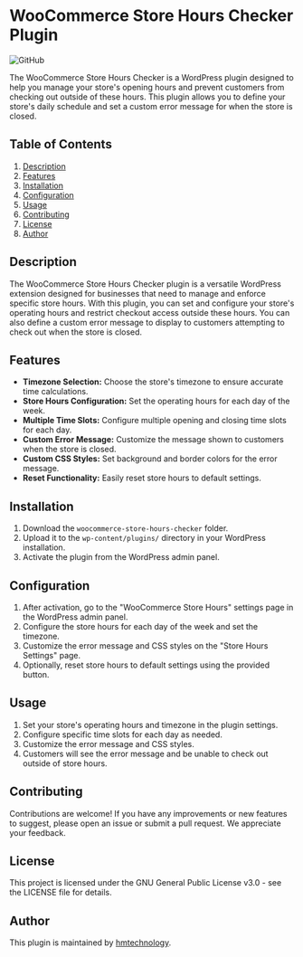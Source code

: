 # WooCommerce Store Hours Checker Plugin
![GitHub](https://img.shields.io/github/license/hmtechnology/woocommerce-store-hours-checker-plugin)

The WooCommerce Store Hours Checker is a WordPress plugin designed to help you manage your store's opening hours and prevent customers from checking out outside of these hours. This plugin allows you to define your store's daily schedule and set a custom error message for when the store is closed.

## Table of Contents
1. [Description](#description)
2. [Features](#features)
3. [Installation](#installation)
4. [Configuration](#configuration)
5. [Usage](#usage)
6. [Contributing](#contributing)
7. [License](#license)
7. [Author](#author)

## Description
The WooCommerce Store Hours Checker plugin is a versatile WordPress extension designed for businesses that need to manage and enforce specific store hours. With this plugin, you can set and configure your store's operating hours and restrict checkout access outside these hours. You can also define a custom error message to display to customers attempting to check out when the store is closed.

## Features
- **Timezone Selection:** Choose the store's timezone to ensure accurate time calculations.
- **Store Hours Configuration:** Set the operating hours for each day of the week.
- **Multiple Time Slots:** Configure multiple opening and closing time slots for each day.
- **Custom Error Message:** Customize the message shown to customers when the store is closed.
- **Custom CSS Styles:** Set background and border colors for the error message.
- **Reset Functionality:** Easily reset store hours to default settings.

## Installation
1. Download the `woocommerce-store-hours-checker` folder.
2. Upload it to the `wp-content/plugins/` directory in your WordPress installation.
3. Activate the plugin from the WordPress admin panel.

## Configuration
1. After activation, go to the "WooCommerce Store Hours" settings page in the WordPress admin panel.
2. Configure the store hours for each day of the week and set the timezone.
3. Customize the error message and CSS styles on the "Store Hours Settings" page.
4. Optionally, reset store hours to default settings using the provided button.

## Usage
1. Set your store's operating hours and timezone in the plugin settings.
2. Configure specific time slots for each day as needed.
3. Customize the error message and CSS styles.
4. Customers will see the error message and be unable to check out outside of store hours.

## Contributing
Contributions are welcome! If you have any improvements or new features to suggest, please open an issue or submit a pull request. We appreciate your feedback.

## License
This project is licensed under the GNU General Public License v3.0 - see the LICENSE file for details.

## Author
This plugin is maintained by [hmtechnology](https://github.com/hmtechnology).

